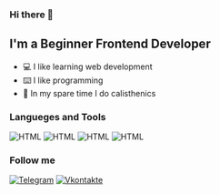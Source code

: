 ### Hi there 👋

## I'm a Beginner Frontend Developer
- 💻 I like learning web development
- ⌨️ I like programming
- 💪 In my spare time I do calisthenics

### Langueges and Tools
![HTML](https://img.shields.io/badge/HTML-222?style=for-the-badge&logo=HTML5) ![HTML](https://img.shields.io/badge/CSS-222?style=for-the-badge&logo=CSS3) ![HTML](https://img.shields.io/badge/JavaScript-222?style=for-the-badge&logo=JavaScript) ![HTML](https://img.shields.io/badge/SASS-222?style=for-the-badge&logo=Sass)

### Follow me
[![Telegram](https://img.shields.io/badge/Telegram-222?style=for-the-badge&logo=Telegram)](https://t.me/klimstepuchev) [![Vkontakte](https://img.shields.io/badge/Vkontakte-222?style=for-the-badge&logo=Vk&logoColor=4F7DB3)]([https://t.me/klimstepuchev](https://vk.com/klimstepuchev))
